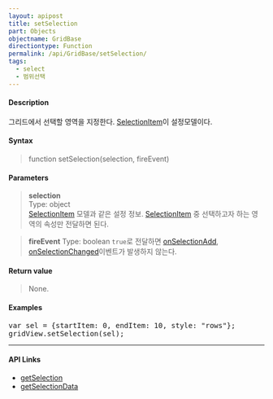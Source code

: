 ```yaml
---
layout: apipost
title: setSelection
part: Objects
objectname: GridBase
directiontype: Function
permalink: /api/GridBase/setSelection/
tags:
  - select
  - 범위선택
---
```



#### Description

 그리드에서 선택할 영역을 지정한다. [SelectionItem](/api/types/SelectionItem/)이 설정모델이다.


#### Syntax

> function setSelection(selection, fireEvent)

#### Parameters

> **selection**  
> Type: object  
> [SelectionItem](/api/types/SelectionItem/) 모델과 같은 설정 정보. [SelectionItem](/api/types/SelectionItem/) 중 선택하고자 하는 영역의 속성만 전달하면 된다.  

> **fireEvent**
> Type: boolean
> `true`로 전달하면 [onSelectionAdd](/api/GridBase/onSelectionAdded/), [onSelectionChanged](/api/GridBase/onSelectionChanged/)이벤트가 발생하지 않는다.

#### Return value

> None.

#### Examples 

<pre class="prettyprint">
var sel = {startItem: 0, endItem: 10, style: "rows"};
gridView.setSelection(sel);
</pre>

---

#### API Links

* [getSelection](/api/GridBase/getSelection)
* [getSelectionData](/api/GridBase/getSelectionData)